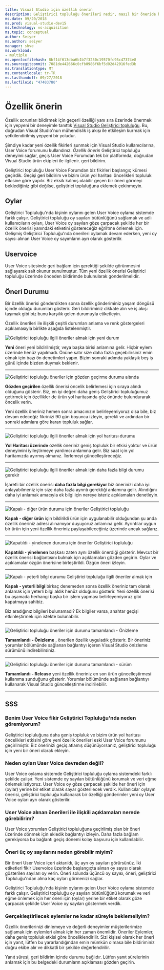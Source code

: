 ```yaml
---
title: Visual Studio için özellik önerin
description: Geliştirici topluluğu önerileri nedir, nasıl bir öneride bulunmak ve öneriler Visual Studio yol haritası, Microsoft tarafından nasıl kullanıldığını açıklar.
ms.date: 09/20/2018
ms.prod: visual-studio-dev15
ms.technology: vs-acquisition
ms.topic: conceptual
author: Seiyer
ms.author: seiyer
manager: shve
ms.workload:
- multiple
ms.openlocfilehash: 8bf14f613dba6b1b7f3230c19570fc93c47374e8
ms.sourcegitcommit: 7081de442666c0cfb0986f6bf5d02d42916fed3b
ms.translationtype: MT
ms.contentlocale: tr-TR
ms.lasthandoff: 09/27/2018
ms.locfileid: "47403780"
---
```

# <a name="suggest-a-feature"></a>Özellik önerin

Özellik sorunları bildirmek için geçerli özelliği yanı sıra üzerinde önermek için yepyeni bir deneyimle tanıttık [Visual Studio Geliştirici topluluğu](https://developercommunity.visualstudio.com). Bu, doğrudan Visual Studio'nun mühendislik iş akışı ile etkileşim kurmak için yetkilendirilmiş yepyeni bir yoludur.

Şimdiye kadar yeni özellik fikirleri sunmak için Visual Studio kullanıcılarına, User Voice forumunu kullandınız. *Özellik önerin* Geliştirici topluluğu deneyimi sağlar, geçiş User Voice Forumdan tek bir platformda, doğrudan Visual Studio ürün ekipleri ile ilgilenir. geri bildirim.  

Geliştirici topluluğu User Voice Forumdan biz fikirleri başlangıç kümesi geçirdik. Geçişi geri bildirim ve bizim ürün yol haritası öncelikleri topluluk etkisine göre yapılır. Biz eksik kalmış olabilir geçen bir öneri görmeyi beklediğiniz gibi değilse, geliştirici topluluğuna eklemek çekinmeyin.

## <a name="votes"></a>Oylar

Geliştirici Topluluğu'nda kişinin oylarını gelen User Voice oylama sistemde farklı çalışır. Geliştirici topluluğu oy sayıları bütünlüğünü sağlamak ve adlı kullanıcıların oyları, User Voice oy sayıları göze çarpacak şekilde her bir özellik önerisi yanındaki etiketini göstereceğiz eğriltme önlemek için. Gelişmiş Geliştirici Topluluğu'nda önerileri oylamak devam ederken, yeni oy sayısı alınan User Voice oy sayımların ayrı olarak gösterilir.  

## <a name="user-voice"></a>Uservoice

User Voice sitesinde geri bağlam için gerektiği şekilde görünmesini sağlayarak salt okunur sunulmuştur. Tüm yeni özellik önerisi Geliştirici topluluğu üzerinde önceden bildirimde bulunularak gönderilmelidir.

## <a name="suggestion-status"></a>Öneri Durumu

Bir özellik önerisi gönderdikten sonra özellik gönderiminiz yaşam döngüsü içinde olduğu durumları gösterir. Geri bildiriminiz dikkate alın ve iş akışı taşımak gibi biz bunu karşılık gelen durumuyla etiketleyin.

Özellik önerileri ile ilişkili çeşitli durumları anlama ve renk göstergeleri açıklamasıyla birlikte aşağıda listelenmiştir.

![Geliştirici topluluğu ilgili öneriler almak için yeni durum](../ide/media/SuggestStates/New.jpg)

**Yeni** öneri yeni bildirilmiştir, veya başka birisi anlamına gelir. Hiçbir eylem üzerinde henüz yapılmadı. Önüne satır size daha fazla geçebilirsiniz emin olmak için bazı ön denetimleri yapın. Bizim sonraki adımda yaklaşık beş iş günü içinde bizden duymak beklenir.
- - -

![Geliştirici topluluğu öneriler için gözden geçirme durumu altında](../ide/media/SuggestStates/UnderReview.jpg)

**Gözden geçirilen** özellik önerisi öncelik belirlemesi için sıraya alındı olduğunu gösterir. Biz, en iyi değeri daha geniş Geliştirici topluluğumuz getirmek için özellikler de ürün yol haritasında göz önünde bulundurarak öncelik verin.

Yeni özellik öneriniz hemen sonra amacınızın belirleyemiyoruz olsa bile, biz devam edeceğiz fikrinizi 90 gün boyunca izleyin, gerekli ve ardından bir sonraki adımlara göre kararı topluluk sağlar.
- - -

![Geliştirici topluluğu ilgili öneriler almak için yol haritası durumu](../ide/media/SuggestStates/OnRoadmap.jpg)

**Yol Haritası üzerinde** özellik öneriniz geniş topluluk bir etkisi yoktur ve ürün deneyimini iyileştirmeye yardımcı anlamına gelir. Biz saat için yol haritamızda ayırmış olmanız. İlerlemeyi güncelleştireceğiz.
- - -

![Geliştirici topluluğu ilgili öneriler almak için daha fazla bilgi durumu gerekir](../ide/media/SuggestStates/NeedMoreInfo.jpg)

İşaretli bir özellik önerisi **daha fazla bilgi gerekiyor** biz önerinizi daha iyi anlayabilmeniz için size daha fazla ayrıntı gerektiği anlamına gelir. Alındığını daha iyi anlamak amacıyla ek bilgi için nereye isteriz açıklamaları denetleyin.
- - -
![Kapalı - diğer ürün durumu için öneriler Geliştirici topluluğu](../ide/media/SuggestStates/ClosedOtherProduct.jpg)

**Kapalı - diğer ürün** için bildirildi ürün için uygulanabilir olduğundan şu anda özellik öneriniz adresi alınamıyor duyuyoruz anlamına gelir. Ayrıntılar uygun bir ürün için yeni özellik öneriniz paylaşabileceğiniz üzerinde ancak sağlarız.
- - -
![Kapatıldı - yinelenen durumu için öneriler Geliştirici topluluğu](../ide/media/SuggestStates/ClosedDuplicate.jpg)

**Kapatıldı - yinelenen** başkası zaten aynı özellik önerdiği gösterir. Mevcut bir özellik önerisi bağlantısını bulmak için açıklamaları gözden geçirin. Oylar ve açıklamalar özgün önerisine birleştirildi. Özgün öneri izleyin.
- - -
![Kapalı - yeterli bilgi durumu Geliştirici topluluğu ilgili öneriler almak için](../ide/media/SuggestStates/ClosedNotEnoughInfo.jpg) 

**Kapalı - yeterli bilgi** birkaç denemeden sonra özellik öneriniz tam olarak anlamak için yeterli bilgi aldık henüz olduğunu gösterir. Yeni özellik önerisi bu aşamada herhangi başka bir işlem yapması belirleyemiyoruz gibi kapatmaya sahibiz.

Biz aradığınız bilgileri bulunamadı? Ek bilgiler varsa, anahtar geçişi etkinleştirmek için istekte bulunabilir.
- - -

![Geliştirici topluluğu öneriler için durumu tamamlandı - Önizleme](../ide/media/SuggestStates/CompletedPreview.jpg)

**Tamamlandı - Önizleme** , önerilen özellik uyguladık gösterir. Bir öneriniz yorumlar bölümünde sağlanan bağlantıyı içeren Visual Studio önizleme sürümünü indirebilirsiniz.
- - -

![Geliştirici topluluğu öneriler için durumu tamamlandı - sürüm](../ide/media/SuggestStates/CompletedRelease.jpg)

**Tamamlandı - Release** yeni özellik öneriniz en son ürün güncelleştirmesi kullanıma sunduğunu gösterir. Yorumlar bölümünde sağlanan bağlantıyı kullanarak Visual Studio güncelleştirme indirilebilir. 
- - -

## <a name="faq"></a>SSS

### <a name="why-cant-i-see-my-user-voice-idea-in-developer-community"></a>Benim User Voice fikir Geliştirici Topluluğu'nda neden göremiyorum?

Geliştirici topluluğuna daha geniş topluluk ve bizim ürün yol haritası öncelikleri etkisini göre yeni özellik önerileri eski User Voice forumunu geçirilmiştir. Biz önerinizi geçiş atlamış düşünüyorsanız, geliştirici topluluğu için yeni bir öneri olarak ekleyin.

### <a name="why-have-the-votes-not-been-carried-over-from-user-voice"></a>Neden oyları User Voice devreden değil?

User Voice oylama sistemde Geliştirici topluluğu oylama sistemdeki farklı şekilde çalışır. Yeni sistemde oy sayıları bütünlüğünü korumak ve veri eğme önlemek istiyoruz. User Voice oy göze çarpacak şekilde her öneri için (oylar) yerine bir etiket olarak sayar gösterilecek verdik. Kullanıcılar oylayın önerisi, geliştirici topluluğu kullanarak bir özelliği gönderimler yeni oy User Voice oyları ayrı olarak gösterilir.

### <a name="where-can-i-see-comments-associated-with-the-suggestions-imported-from-user-voice"></a>User Voice alınan önerileri ile ilişkili açıklamaları nerede görebilirim?

User Voice yorumları Geliştirici topluluğuna geçirilmiş olan bir öneri üzerinde dönmek için ekledik bağlantıyı izleyin. Daha fazla bağlam gerekiyorsa bu bağlantı geçiş dönemi kolay başvuru için kullanılabilir.

### <a name="why-can-i-see-three-vote-counts-for-a-suggestion"></a>Öneri üç oy sayılarını neden görebilir miyim?

Bir öneri User Voice içeri aktarıldı, üç ayrı oy sayıları görürsünüz. İki etiketleri fikir Uservoice üzerinde başlangıçta alınan oy sayısı olarak gösterilen sayıları oy verin. Öneri solunda üçüncü oy sayısı, öneri, geliştirici Topluluğu'ndan alma kaç oyları görmenizi sağlar.

Geliştirici Topluluğu'nda kişinin oylarını gelen User Voice oylama sistemde farklı çalışır. Geliştirici topluluğu oy sayıları bütünlüğünü korumak ve veri eğme önlemek için her öneri için (oylar) yerine bir etiket olarak göze çarpacak şekilde User Voice oy sayıları göstermek verdik.

### <a name="how-long-can-i-expect-actions-to-take"></a>Gerçekleştirilecek eylemler ne kadar süreyle beklemeliyim?

Özellik önerilerinizi dinlemeye ve değerli deneyimler müşterilerimize sağlamak için eylemleri almak için her zaman önemlidir. Öneriler Eylemler, daha geniş topluluk etkisi göre önceliklendirilir. Sizi kişisel olarak her öneri için yanıt, lütfen bu yararlandığından emin mümkün olmasa bile bildiriminiz doğru ekibe alır ve dikkatli bir şekilde değerlendirilir.

Yanıt süresi, geri bildirim içinde durumu bağlıdır. Lütfen yanıt sürelerinin anlamak için bu belgedeki durumların açıklaması gözden geçirin.
